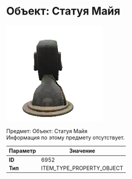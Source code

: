 # Объект: Статуя Майя

![Item Image](../img/6952.webp?raw=true)

Предмет: Объект: Статуя Майя<br>Информация по этому предмету отсутствует.


| Параметр | Значение |
|----------|----------|
| **ID** | 6952 |
| **Тип** | ITEM_TYPE_PROPERTY_OBJECT |


